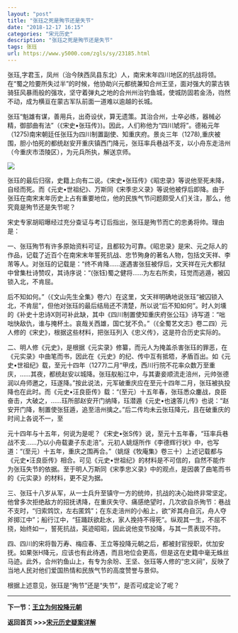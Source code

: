 ```yaml
---
layout: "post"
title: "张珏之死是殉节还是失节"
date: "2018-12-17 16:15"
categories: "宋元历史"
description: "张珏之死是殉节还是失节"
tags: 张珏
url: https://www.y5000.com/zgls/sy/23185.html
---
```






张珏,字君玉，凤州（治今陕西凤县东北）人，南宋末年四川地区的抗战将领。在“蜀之险要所失过半”的时候，他协助兴元都统兼知合州王坚，面对强大的蒙古铁骑狂风暴雨般的强攻，坚守着弹丸之地的合州州治钓鱼城，使城防固若金汤，岿然不动，成为横亘在蒙古军队前面一道难以逾越的长城。

张珏“魁雄有谋，善用兵，出奇设伏，算无遗策。其治合州，士卒必练，器械必精，御部曲有法”（《宋史•张珏传》)。因此，人们称他为“四川虓将”。德祐元年（1275)南宋朝廷任张珏为四川制置副使、知重庆府。景炎三年（1278),重庆被围，胆小怕死的都统赵安开重庆镇西门降元，张珏率兵巷战不支，以小舟东走涪州（今重庆市浯陵区），为元兵所执，解送京师。

![](https://img.y5000.com/uploads/allimg/170630/8-1F63015133CW.jpg)

张珏的最后归宿，史籍上向有二说。《宋史•张珏传》《昭忠录》等说他至死未降，自经而死。而《元史•世祖纪》、万斯同《宋季忠义录》等说他被俘后即降。由于张珏在南宋末年历史上占有重要地位，他的民族气节问题颇受人们关注，那么，他究竟是殉节还是失节呢？

宋史专家胡昭曝经过充分查证与考订后指出，张珏是殉节而亡的忠勇将帅。理由是：

一、张珏殉节有许多原始资料可证，且都较为可靠。《昭忠录》是宋、元之际人的作品，记载了近百个在南宋末年誓死抗战、忠节殉身的著名人物，包括文天祥、李芾等人。对张珏的记载是：“终不肯降……遂遇害张狂被俘后，文天祥在元大都狱中曾集杜诗赞叹，其诗序说：“(张钰)蜀之健将……为左右所卖，珏觉而逃遁，被囚锁入北，不肯屈。

后不知如何。”（《文山先生全集》卷六）在这里，文天祥明确地说张珏“被囚锁入北，不肯屈”，但他对张珏的最后结局还不清楚，所以说“后不知如何”。时人刘壎的《补史十忠诗X则可补此缺，其中《四川制置使知重庆府张公珏》诗写道：“咄咄快敌仇，谁与掩杯土。哀哉关西雄，国亡犹不负。”（《全蜀艺文志》卷二四）元人修的《宋史》，根据这些材料，把张珏列入《忠义传》，这是符合历史实际的。

二、明人修《元史》，是根据《元实录》修纂，而元人为掩盖杀害张珏的罪恶，在《元实录》中曲笔而书，因此在《元史》的纪、传中互有抵牾，矛盾百出。如《元史•世祖纪》载，至元十四年（1277)二月“甲戌，西川行院不花率众数万至重庆，……其夜，都统赵安以城降。张珏舣船江中，与其妻妾顺流走涪州，元帅张德润以舟师邀之，珏遂降。”按此说法，元军破重庆应在至元十四年二月，张珏被执投降也在此时。而《元史•汪良臣传》载：“(至元）十五年春，张珏悉众鏖战，良臣奋击，大破之，……珏所部赵安开门纳降，珏潜遁《元史•也速答儿传》也说：“赵安开门降，制置使张狂遁，追至涪州擒之。”后二传均未云张珏降元，且在破重庆的时间上各说不一，至

元十四年与十五年，何说为是呢？《宋史•张S传》说，至元十五年春，“珏率兵巷战不支……乃以小舟载妻子东走涪”。元初人姚燧所作《李德辉行状》中，也写道：“(至元）十五年，重庆之围再合。”（姚燧《牧庵集》卷三十）上述记载都与《元史•汪良臣传》相合。可见《元史•世祖纪》的材料是不可信的，自然不能作为张珏失节的依据。至于明人万斯同《宋季忠义录》中的观点，是因袭了曲笔而书的《元实录》的材料，更不足为据。

三、张珏十八岁从军，从一士兵升至镇守一方的统帅，抗战的决心始终非常坚定。他曾多次拒绝敌方的招抚诱降，在重庆失守、痛感绝望时，几次欲自杀殉节：巷战不支时，“归索鸩饮，左右匿鸩”；在东走涪州的小船上，欲“斧其舟自沉，舟人夺斧掷江中”；船行江中，“狂踊跃欲赴水，家人挽持不得死”。纵观其一生，不屈不挠，始终如一，誓死抗战，英迹昭昭，因此说他变节投降，与其一贯表现不符。

四、四川的宋将昝万寿、梅应春、王立等投降元朝之后，都被封官授职，优加安抚。如果张H降元，应该也有此待遇，而且地位会更高，但是这在史籍中毫无蛛丝马迹。此外，合州钓鱼山上，有专为余玢、王坚、张珏等人修的“忠义祠”，反映了当地人民对他们爱国热情和民族气节的高度赞誉与景仰。

根据上述意见，张珏是“殉节”还是“失节”，是否可成定论了呢？

* * *

**下一节：[王立为何投降元朝](https://www.y5000.com/zgls/sy/23186.html)**

**返回首页 >>>[宋元历史疑案详解](https://www.y5000.com/zgls/sy/23199.html)**

